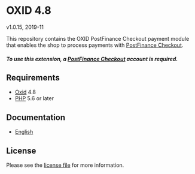 # OXID 4.8

v1.0.15, 2019-11

This repository contains the OXID  PostFinance Checkout payment module that enables the shop to process payments with [PostFinance Checkout](https://www.postfinance.ch/checkout).

##### To use this extension, a [PostFinance Checkout](https://www.postfinance.ch/checkout) account is required.

## Requirements

* [Oxid](https://www.oxid-esales.com/) 4.8
* [PHP](http://php.net/) 5.6 or later

## Documentation

* [English](https://plugin-documentation.postfinance-checkout.ch/pfpayments/oxid-4.8/1.0.15/docs/en/documentation.html)

## License

Please see the [license file](https://github.com/pfpayments/oxid-4.8/blob/1.0.15/LICENSE) for more information.